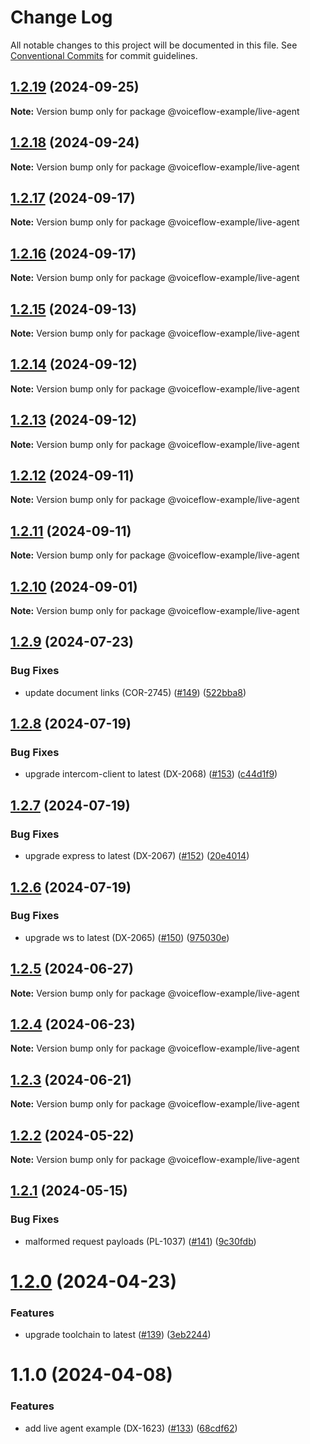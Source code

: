 # Change Log

All notable changes to this project will be documented in this file.
See [Conventional Commits](https://conventionalcommits.org) for commit guidelines.

## [1.2.19](https://github.com/voiceflow/react-chat/compare/@voiceflow-example/live-agent@1.2.18...@voiceflow-example/live-agent@1.2.19) (2024-09-25)

**Note:** Version bump only for package @voiceflow-example/live-agent

## [1.2.18](https://github.com/voiceflow/react-chat/compare/@voiceflow-example/live-agent@1.2.17...@voiceflow-example/live-agent@1.2.18) (2024-09-24)

**Note:** Version bump only for package @voiceflow-example/live-agent

## [1.2.17](https://github.com/voiceflow/react-chat/compare/@voiceflow-example/live-agent@1.2.16...@voiceflow-example/live-agent@1.2.17) (2024-09-17)

**Note:** Version bump only for package @voiceflow-example/live-agent

## [1.2.16](https://github.com/voiceflow/react-chat/compare/@voiceflow-example/live-agent@1.2.15...@voiceflow-example/live-agent@1.2.16) (2024-09-17)

**Note:** Version bump only for package @voiceflow-example/live-agent

## [1.2.15](https://github.com/voiceflow/react-chat/compare/@voiceflow-example/live-agent@1.2.14...@voiceflow-example/live-agent@1.2.15) (2024-09-13)

**Note:** Version bump only for package @voiceflow-example/live-agent

## [1.2.14](https://github.com/voiceflow/react-chat/compare/@voiceflow-example/live-agent@1.2.13...@voiceflow-example/live-agent@1.2.14) (2024-09-12)

**Note:** Version bump only for package @voiceflow-example/live-agent

## [1.2.13](https://github.com/voiceflow/react-chat/compare/@voiceflow-example/live-agent@1.2.12...@voiceflow-example/live-agent@1.2.13) (2024-09-12)

**Note:** Version bump only for package @voiceflow-example/live-agent

## [1.2.12](https://github.com/voiceflow/react-chat/compare/@voiceflow-example/live-agent@1.2.11...@voiceflow-example/live-agent@1.2.12) (2024-09-11)

**Note:** Version bump only for package @voiceflow-example/live-agent

## [1.2.11](https://github.com/voiceflow/react-chat/compare/@voiceflow-example/live-agent@1.2.10...@voiceflow-example/live-agent@1.2.11) (2024-09-11)

**Note:** Version bump only for package @voiceflow-example/live-agent

## [1.2.10](https://github.com/voiceflow/react-chat/compare/@voiceflow-example/live-agent@1.2.9...@voiceflow-example/live-agent@1.2.10) (2024-09-01)

**Note:** Version bump only for package @voiceflow-example/live-agent

## [1.2.9](https://github.com/voiceflow/react-chat/compare/@voiceflow-example/live-agent@1.2.8...@voiceflow-example/live-agent@1.2.9) (2024-07-23)

### Bug Fixes

* update document links (COR-2745) ([#149](https://github.com/voiceflow/react-chat/issues/149)) ([522bba8](https://github.com/voiceflow/react-chat/commit/522bba89d7283bb4220ea295ba988ead296aebd6))

## [1.2.8](https://github.com/voiceflow/react-chat/compare/@voiceflow-example/live-agent@1.2.7...@voiceflow-example/live-agent@1.2.8) (2024-07-19)

### Bug Fixes

* upgrade intercom-client to latest (DX-2068) ([#153](https://github.com/voiceflow/react-chat/issues/153)) ([c44d1f9](https://github.com/voiceflow/react-chat/commit/c44d1f9412ddb73f5c8c65e3f90c75a621d0e898))

## [1.2.7](https://github.com/voiceflow/react-chat/compare/@voiceflow-example/live-agent@1.2.6...@voiceflow-example/live-agent@1.2.7) (2024-07-19)

### Bug Fixes

* upgrade express to latest (DX-2067) ([#152](https://github.com/voiceflow/react-chat/issues/152)) ([20e4014](https://github.com/voiceflow/react-chat/commit/20e401470785acb579e4085b23dae0d7f75966a6))

## [1.2.6](https://github.com/voiceflow/react-chat/compare/@voiceflow-example/live-agent@1.2.5...@voiceflow-example/live-agent@1.2.6) (2024-07-19)

### Bug Fixes

* upgrade ws to latest (DX-2065) ([#150](https://github.com/voiceflow/react-chat/issues/150)) ([975030e](https://github.com/voiceflow/react-chat/commit/975030e417fc8b9c35d96c341cac8f34ffc6c4df))

## [1.2.5](https://github.com/voiceflow/react-chat/compare/@voiceflow-example/live-agent@1.2.4...@voiceflow-example/live-agent@1.2.5) (2024-06-27)

**Note:** Version bump only for package @voiceflow-example/live-agent

## [1.2.4](https://github.com/voiceflow/react-chat/compare/@voiceflow-example/live-agent@1.2.3...@voiceflow-example/live-agent@1.2.4) (2024-06-23)

**Note:** Version bump only for package @voiceflow-example/live-agent

## [1.2.3](https://github.com/voiceflow/react-chat/compare/@voiceflow-example/live-agent@1.2.2...@voiceflow-example/live-agent@1.2.3) (2024-06-21)

**Note:** Version bump only for package @voiceflow-example/live-agent

## [1.2.2](https://github.com/voiceflow/react-chat/compare/@voiceflow-example/live-agent@1.2.1...@voiceflow-example/live-agent@1.2.2) (2024-05-22)

**Note:** Version bump only for package @voiceflow-example/live-agent

## [1.2.1](https://github.com/voiceflow/react-chat/compare/@voiceflow-example/live-agent@1.2.0...@voiceflow-example/live-agent@1.2.1) (2024-05-15)

### Bug Fixes

* malformed request payloads (PL-1037) ([#141](https://github.com/voiceflow/react-chat/issues/141)) ([9c30fdb](https://github.com/voiceflow/react-chat/commit/9c30fdba9d41660aeb735a41bdda0b58040b54b0))

# [1.2.0](https://github.com/voiceflow/react-chat/compare/@voiceflow-example/live-agent@1.1.0...@voiceflow-example/live-agent@1.2.0) (2024-04-23)

### Features

* upgrade toolchain to latest ([#139](https://github.com/voiceflow/react-chat/issues/139)) ([3eb2244](https://github.com/voiceflow/react-chat/commit/3eb22445fe45f3d84f4ae889aa8b01f0b22c07f6))

# 1.1.0 (2024-04-08)

### Features

* add live agent example (DX-1623) ([#133](https://github.com/voiceflow/react-chat/issues/133)) ([68cdf62](https://github.com/voiceflow/react-chat/commit/68cdf626a3a6acf3624e43cbc107fe7f0f9ea7f1))
